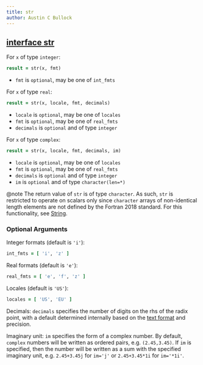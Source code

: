 ```yaml
---
title: str
author: Austin C Bullock
---
```


## [interface str](../../interface/str.html)

For `x` of type `integer`:

```fortran
result = str(x, fmt)
```

* `fmt` is `optional`, may be one of `int_fmts`

For `x` of type `real`:

```fortran
result = str(x, locale, fmt, decimals)
```

* `locale` is `optional`, may be one of `locales`
* `fmt` is `optional`, may be one of `real_fmts`
* `decimals` is `optional` and of type `integer`

For `x` of type `complex`:

```fortran
result = str(x, locale, fmt, decimals, im)
```

* `locale` is `optional`, may be one of `locales`
* `fmt` is `optional`, may be one of `real_fmts`
* `decimals` is `optional` and of type `integer`
* `im` is `optional` and of type `character(len=*)`

@note The return value of `str` is of type `character`. As such, `str` is restricted to operate on scalars only since `character` arrays of non-identical length elements are not defined by the Fortran 2018 standard. For this functionality, see [String](string.html).

### Optional Arguments

Integer formats (default is `'i'`):

```fortran
int_fmts = [ 'i', 'z' ]
```

Real formats (default is `'e'`):

```fortran
real_fmts = [ 'e', 'f', 'z' ]
```

Locales (default is `'US'`):

```fortran
locales = [ 'US', 'EU' ]
```

Decimals: `decimals` specifies the number of digits on the rhs of the radix point, with a default determined internally based on the [text format](../UserInfo/text-fmts.html) and precision.

Imaginary unit: `im` specifies the form of a complex number. By default, `complex` numbers will be written as ordered pairs, e.g. `(2.45,3.45)`. If `im` is specified, then the number will be written as a sum with the specified imaginary unit, e.g. `2.45+3.45j` for `im='j'` or `2.45+3.45*1i` for `im='*1i'`.
